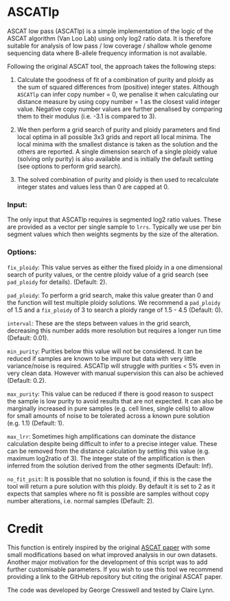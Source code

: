 # ASCATlp

ASCAT low pass (ASCATlp) is a simple implementation of the logic of the ASCAT algorithm (Van Loo Lab) using only log2 ratio data. It is therefore suitable for analysis of low pass / low coverage / shallow whole genome sequencing data where B-allele frequency information is not available.

Following the original ASCAT tool, the approach takes the following steps:

1) Calculate the goodness of fit of a combination of purity and ploidy as the sum of squared differences from (positive) integer states. Although `ASCATlp` can infer copy number = 0, we penalise it when calculating our distance measure by using copy number = 1 as the closest valid integer value. Negative copy number values are further penalised by comparing them to their modulus (i.e. -3.1 is compared to 3).

2) We then perform a grid search of purity and ploidy parameters and find local optima in all possible 3x3 grids and report all local minima. The local minima with the smallest distance is taken as the solution and the others are reported. A single dimension search of a single ploidy value (solving only purity) is also available and is initially the default setting (see options to perform grid search).

3) The solved combination of purity and ploidy is then used to recalculate integer states and values less than 0 are capped at 0.

### Input:

The only input that ASCATlp requires is segmented log2 ratio values. These are provided as a vector per single sample to `lrrs`. Typically we use per bin segment values which then weights segments by the size of the alteration.

### Options:

`fix_ploidy`: This value serves as either the fixed ploidy in a one dimensional search of purity values, or the centre ploidy value of a grid search (see `pad_ploidy` for details). (Default: 2).

`pad_ploidy`: To perform a grid search, make this value greater than 0 and the function will test multiple ploidy solutions. We recommend a `pad_ploidy` of 1.5 and a `fix_ploidy` of 3 to search a ploidy range of 1.5 - 4.5 (Default: 0).

`interval`: These are the steps between values in the grid search, decreasing this number adds more resolution but requires a longer run time (Default: 0.01).

`min_purity`: Purities below this value will not be considered. It can be reduced if samples are known to be impure but data with very little variance/noise is required. ASCATlp will struggle with purities < 5% even in very clean data. However with manual supervision this can also be achieved (Default: 0.2).

`max_purity`: This value can be reduced if there is good reason to suspect the sample is low purity to avoid results that are not expected. It can also be marginally increased in pure samples (e.g. cell lines, single cells) to allow for small amounts of noise to be tolerated across a known pure solution (e.g. 1.1) (Default: 1).

`max_lrr`: Sometimes high amplifications can dominate the distance calculation despite being difficult to infer to a precise integer value. These can be removed from the distance calculation by setting this value (e.g. maximum log2ratio of 3). The integer state of the amplification is then inferred from the solution derived from the other segments (Default: Inf).

`no_fit_psit`: It is possible that no solution is found, if this is the case the tool will return a pure solution with this ploidy. By default it is set to 2 as it expects that samples where no fit is possible are samples without copy number alterations, i.e. normal samples (Default: 2).

# Credit

This function is entirely inspired by the original [ASCAT paper](https://pubmed.ncbi.nlm.nih.gov/20837533/) with some small modifications based on what improved analysis in our own datasets. Another major motivation for the development of this script was to add further customisable parameters. If you wish to use this tool we recommend providing a link to the GitHub repository but citing the original ASCAT paper.

The code was developed by George Cresswell and tested by Claire Lynn.
